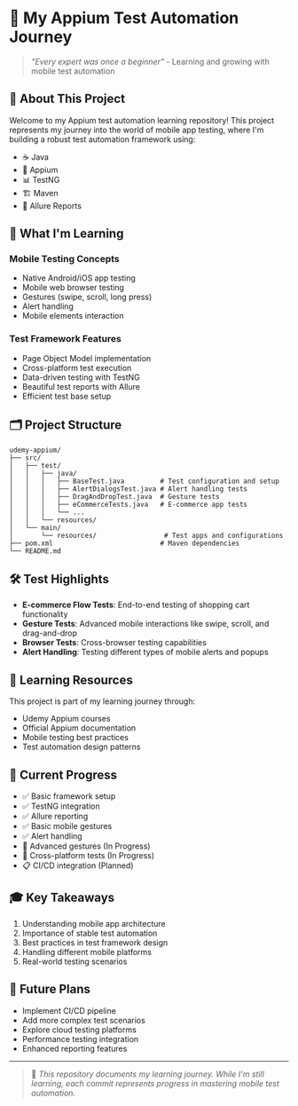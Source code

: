 # 📱 My Appium Test Automation Journey

> *"Every expert was once a beginner"* - Learning and growing with mobile test automation

## 🚀 About This Project

Welcome to my Appium test automation learning repository! This project represents my journey into the world of mobile app testing, where I'm building a robust test automation framework using:

- ☕ Java
- 🤖 Appium
- 📊 TestNG
- 🏗️ Maven
- 📝 Allure Reports

## 🎯 What I'm Learning

### Mobile Testing Concepts
- Native Android/iOS app testing
- Mobile web browser testing
- Gestures (swipe, scroll, long press)
- Alert handling
- Mobile elements interaction

### Test Framework Features
- Page Object Model implementation
- Cross-platform test execution
- Data-driven testing with TestNG
- Beautiful test reports with Allure
- Efficient test base setup

## 🗂️ Project Structure

```
udemy-appium/
├── src/
│   ├── test/
│   │   ├── java/
│   │   │   ├── BaseTest.java         # Test configuration and setup
│   │   │   ├── AlertDialogsTest.java # Alert handling tests
│   │   │   ├── DragAndDropTest.java  # Gesture tests
│   │   │   ├── eCommerceTests.java   # E-commerce app tests
│   │   │   └── ...
│   │   └── resources/
│   └── main/
│       └── resources/                 # Test apps and configurations
├── pom.xml                           # Maven dependencies
└── README.md
```

## 🛠️ Test Highlights

- **E-commerce Flow Tests**: End-to-end testing of shopping cart functionality
- **Gesture Tests**: Advanced mobile interactions like swipe, scroll, and drag-and-drop
- **Browser Tests**: Cross-browser testing capabilities
- **Alert Handling**: Testing different types of mobile alerts and popups

## 🌱 Learning Resources

This project is part of my learning journey through:
- Udemy Appium courses
- Official Appium documentation
- Mobile testing best practices
- Test automation design patterns

## 🔄 Current Progress

- ✅ Basic framework setup
- ✅ TestNG integration
- ✅ Allure reporting
- ✅ Basic mobile gestures
- ✅ Alert handling
- 🚧 Advanced gestures (In Progress)
- 🚧 Cross-platform tests (In Progress)
- 📋 CI/CD integration (Planned)

## 🎓 Key Takeaways

1. Understanding mobile app architecture
2. Importance of stable test automation
3. Best practices in test framework design
4. Handling different mobile platforms
5. Real-world testing scenarios

## 🔮 Future Plans

- Implement CI/CD pipeline
- Add more complex test scenarios
- Explore cloud testing platforms
- Performance testing integration
- Enhanced reporting features

---

> 🌟 *This repository documents my learning journey. While I'm still learning, each commit represents progress in mastering mobile test automation.*

